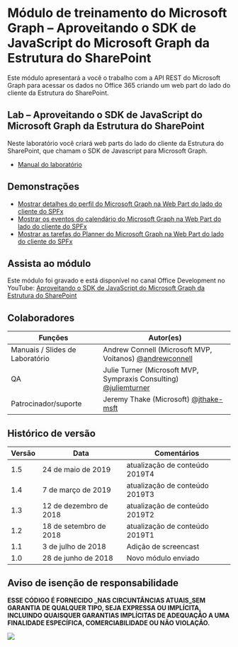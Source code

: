 # Módulo de treinamento do Microsoft Graph – Aproveitando o SDK de JavaScript do Microsoft Graph da Estrutura do SharePoint

Este módulo apresentará a você o trabalho com a API REST do Microsoft Graph para acessar os dados no Office 365 criando um web part do lado do cliente da Estrutura do SharePoint.

## Lab – Aproveitando o SDK de JavaScript do Microsoft Graph da Estrutura do SharePoint

Neste laboratório você criará web parts do lado do cliente da Estrutura do SharePoint, que chamam o SDK de Javascript para Microsoft Graph.

- [Manual do laboratório](./Lab.md)

## Demonstrações

- [Mostrar detalhes do perfil do Microsoft Graph na Web Part do lado do cliente do SPFx](./Demos/01-personal-info)
- [Mostrar os eventos do calendário do Microsoft Graph na Web Part do lado do cliente do SPFx](./Demos/02-events)
- [Mostrar as tarefas do Planner do Microsoft Graph na Web Part do lado do cliente do SPFx](./Demos/03-tasks)

## Assista ao módulo

Este módulo foi gravado e está disponível no canal Office Development no YouTube: [Aproveitando o SDK de JavaScript do Microsoft Graph da Estrutura do SharePoint](https://www.youtube.com/watch?v=U1JrBwP3vc8)

## Colaboradores

| Funções | Autor(es) |
| -------------------- | ------------------------------------------------------------------------------------- |
| Manuais / Slides de Laboratório | Andrew Connell (Microsoft MVP, Voitanos) [@andrewconnell](//github.com/andrewconnell) |
| QA | Julie Turner (Microsoft MVP, Sympraxis Consulting) [@juliemturner](//github.com/juliemturner) |
| Patrocinador/suporte | Jeremy Thake (Microsoft) [@jthake-msft](//github.com/jthake-msft) |

## Histórico de versão

| Versão | Data | Comentários |
| ------- | ------------------ | ---------------------- |
| 1.5 | 24 de maio de 2019 | atualização de conteúdo 2019T4 |
| 1.4 | 7 de março de 2019 | atualização de conteúdo 2019T3 |
| 1.3 | 12 de dezembro de 2018 | atualização de conteúdo 2019T2 |
| 1.2 | 18 de setembro de 2018 | atualização de conteúdo 2019T1 |
| 1.1 | 3 de julho de 2018 | Adição de screencast |
| 1.0 | 28 de junho de 2018 | Novo módulo enviado |

## Aviso de isenção de responsabilidade

**ESSE CÓDIGO É FORNECIDO _NAS CIRCUNTÂNCIAS ATUAIS_SEM GARANTIA DE QUALQUER TIPO, SEJA EXPRESSA OU IMPLÍCITA, INCLUINDO QUAISQUER GARANTIAS IMPLÍCITAS DE ADEQUAÇÃO A UMA FINALIDADE ESPECÍFICA, COMERCIABILIDADE OU NÃO VIOLAÇÃO.**

<img src="https://telemetry.sharepointpnp.com/msgraph-training-spfx" />

